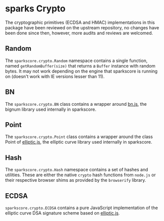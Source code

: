 # sparks Crypto
The cryptographic primitives (ECDSA and HMAC) implementations in this package have been reviewed on the upstream repository, no changes have been done since then, however, more audits and reviews are welcomed.

## Random
The `sparkscore.crypto.Random` namespace contains a single function, named `getRandomBuffer(size)` that returns a `Buffer` instance with random bytes. It may not work depending on the engine that sparkscore is running on (doesn't work with IE versions lesser than 11).

## BN
The `sparkscore.crypto.BN` class contains a wrapper around [bn.js](https://github.com/indutny/bn.js), the bignum library used internally in sparkscore.

## Point
The `sparkscore.crypto.Point` class contains a wrapper around the class Point of [elliptic.js](https://github.com/indutny/elliptic), the elliptic curve library used internally in sparkscore.

## Hash
The `sparkscore.crypto.Hash` namespace contains a set of hashes and utilities. These are either the native `crypto` hash functions from `node.js` or their respective browser shims as provided by the `browserify` library.

## ECDSA
`sparkscore.crypto.ECDSA` contains a pure JavaScript implementation of the elliptic curve DSA signature scheme based on [elliptic.js](https://github.com/indutny/elliptic).
